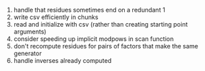 1. handle that residues sometimes end on a redundant 1
1. write csv efficiently in chunks
1. read and initialize with csv (rather than creating starting point arguments)
1. consider speeding up implicit modpows in scan function
1. don't recompute residues for pairs of factors that make the same generator
1. handle inverses already computed
